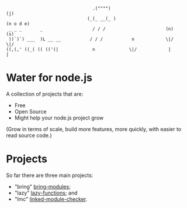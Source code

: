 ```
                                 .("""")                                      (j)
                               (_(_ __(_ )                                 (n o d e)
 _ _ _       _                   / / /                       (n)              (s)
 ))`)`) ___  )L __ __           / / /           n            \|/              \|/
((,(,' ((_( (( (('(|             n             \|/            |                |
```                       
                      
Water for node.js
=================

A collection of projects that are:
* Free
* Open Source
* Might help your node.js project grow

(Grow in terms of scale, build more features, more quickly, with easier to read source code.)

Projects 
========

So far there are three main projects:

* "bring" [bring-modules](https://github.com/aogriffiths/node-wtr-bring-modules);
* "lazy" [lazy-functions](https://github.com/aogriffiths/node-wtr-lazy-functions); and
* "lmc" [linked-module-checker](https://github.com/aogriffiths/node-wtr-linked-module-checker).

